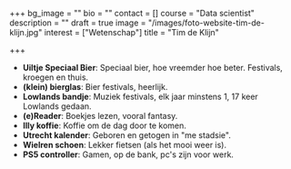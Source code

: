 +++
bg_image = ""
bio = ""
contact = []
course = "Data scientist"
description = ""
draft = true
image = "/images/foto-website-tim-de-klijn.jpg"
interest = ["Wetenschap"]
title = "Tim de Klijn"

+++
* **Uiltje Speciaal Bier**: Speciaal bier, hoe vreemder hoe beter. Festivals, kroegen en thuis.
* **(klein) bierglas**: Bier festivals, heerlijk.
* **Lowlands bandje**: Muziek festivals, elk jaar minstens 1, 17 keer Lowlands gedaan.
* **(e)Reader**: Boekjes lezen, vooral fantasy.
* **Illy koffie**: Koffie om de dag door te komen.
* **Utrecht kalender**: Geboren en getogen in "me stadsie".
* **Wielren schoen**: Lekker fietsen (als het mooi weer is).
* **PS5 controller**: Gamen, op de bank, pc's zijn voor werk.